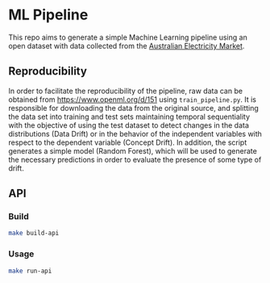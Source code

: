 # ML Pipeline
This repo aims to generate a simple Machine Learning pipeline using an open dataset with data collected from the [Australian Electricity Market](https://www.openml.org/d/151).

## Reproducibility

In order to facilitate the reproducibility of the pipeline, raw data can be obtained from https://www.openml.org/d/151 using `train_pipeline.py`. It is responsible for downloading the data from the original source, and splitting the data set into training and test sets maintaining temporal sequentiality with the objective of using the test dataset to detect changes in the data distributions (Data Drift) or in the behavior of the independent variables with respect to the dependent variable (Concept Drift). In addition, the script generates a simple model (Random Forest), which will be used to generate the necessary predictions in order to evaluate the presence of some type of drift.

## API

### Build

```bash
make build-api
```

### Usage

```bash
make run-api
```
